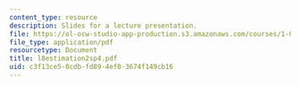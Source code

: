 ```yaml
---
content_type: resource
description: Slides for a lecture presentation.
file: https://ol-ocw-studio-app-production.s3.amazonaws.com/courses/1-040-project-management-spring-2004/c3f13ce50cdbfd894ef03674f149cb16_l8estimation2sp4.pdf
file_type: application/pdf
resourcetype: Document
title: l8estimation2sp4.pdf
uid: c3f13ce5-0cdb-fd89-4ef0-3674f149cb16
---
```

